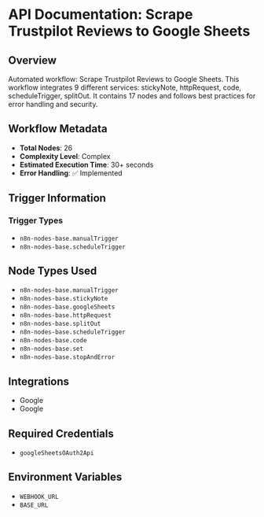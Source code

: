 # API Documentation: Scrape Trustpilot Reviews to Google Sheets

## Overview
Automated workflow: Scrape Trustpilot Reviews to Google Sheets. This workflow integrates 9 different services: stickyNote, httpRequest, code, scheduleTrigger, splitOut. It contains 17 nodes and follows best practices for error handling and security.

## Workflow Metadata
- **Total Nodes**: 26
- **Complexity Level**: Complex
- **Estimated Execution Time**: 30+ seconds
- **Error Handling**: ✅ Implemented

## Trigger Information
### Trigger Types
- `n8n-nodes-base.manualTrigger`
- `n8n-nodes-base.scheduleTrigger`

## Node Types Used
- `n8n-nodes-base.manualTrigger`
- `n8n-nodes-base.stickyNote`
- `n8n-nodes-base.googleSheets`
- `n8n-nodes-base.httpRequest`
- `n8n-nodes-base.splitOut`
- `n8n-nodes-base.scheduleTrigger`
- `n8n-nodes-base.code`
- `n8n-nodes-base.set`
- `n8n-nodes-base.stopAndError`

## Integrations
- Google
- Google

## Required Credentials
- `googleSheetsOAuth2Api`

## Environment Variables
- `WEBHOOK_URL`
- `BASE_URL`

